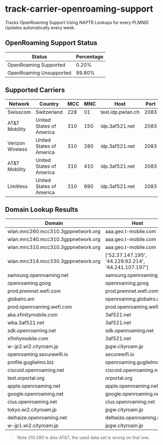 # track-carrier-openroaming-support
 Tracks OpenRoaming Support Using NAPTR Lookups for every PLMNID
 Updates automatically every week.


<!-- Tables Start -->
## OpenRoaming Support Status
| Status                  | Percentage   |
|-------------------------|--------------|
| OpenRoaming Supported   | 0.20%        |
| OpenRoaming Unsupported | 99.80%       |

## Supported Carriers
| Network          | Country                  |   MCC |   MNC | Host              |   Port |
|------------------|--------------------------|-------|-------|-------------------|--------|
| Swisscom         | Switzerland              |   228 |    01 | test.idp.pwlan.ch |   2083 |
| AT&T Mobility    | United States of America |   310 |   150 | idp.3af521.net    |   2083 |
| Verizon Wireless | United States of America |   310 |   280 | idp.3af521.net    |   2083 |
| AT&T Mobility    | United States of America |   310 |   410 | idp.3af521.net    |   2083 |
| Limitless        | United States of America |   310 |   690 | idp.3af521.net    |   2083 |

## Domain Lookup Results
| Domain                             | Host                                                 |   Port |
|------------------------------------|------------------------------------------------------|--------|
| wlan.mnc260.mcc310.3gppnetwork.org | aaa.geo.t-mobile.com                                 |   2083 |
| wlan.mnc240.mcc310.3gppnetwork.org | aaa.geo.t-mobile.com                                 |   2083 |
| wlan.mnc310.mcc310.3gppnetwork.org | aaa.geo.t-mobile.com                                 |   2083 |
| wlan.mnc314.mcc330.3gppnetwork.org | ['52.37.147.195', '44.229.62.214', '44.241.107.197'] |   2083 |
| samsung.openroaming.net            | samsung.openroaming.net                              |   2083 |
| openroaming.goog                   | openroaming.goog                                     |   2083 |
| prod.premnet.wefi.com              | prod.premnet.wefi.com                                |   2083 |
| globalro.am                        | openroaming.globalro.am                              |   2083 |
| prod.openroaming.wefi.com          | prod.openroaming.wefi.com                            |   2083 |
| aka.xfinitymobile.com              | 3af521.net                                           |   2083 |
| wba.3af521.net                     | 3af521.net                                           |   2083 |
| sdk.openroaming.net                | sdk.openroaming.net                                  |   2083 |
| xfinitymobile.com                  | 3af521.net                                           |   2083 |
| w-jp2.wi2.cityroam.jp              | jpgw.cityroam.jp                                     |   2083 |
| openroaming.securewifi.io          | securewifi.io                                        |   2083 |
| profile.guglielmo.biz              | openroaming.guglielmo.biz                            |   2083 |
| ciscoid.openroaming.net            | ciscoid.openroaming.net                              |   2083 |
| test.orportal.org                  | orportal.org                                         |   2083 |
| apple.openroaming.net              | apple.openroaming.net                                |   2083 |
| google.openroaming.net             | google.openroaming.net                               |   2083 |
| clus.openroaming.net               | clus.openroaming.net                                 |   2083 |
| tokyo.wi2.cityroam.jp              | jpgw.cityroam.jp                                     |   2083 |
| delhaize.openroaming.net           | delhaize.openroaming.net                             |   2083 |
| w-jp1.wi2.cityroam.jp              | jpgw.cityroam.jp                                     |   2083 |
<!-- Tables End -->
> Note 310:280 is also AT&T, the used data set is wrong on that one.
